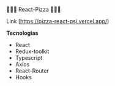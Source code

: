 🚀🚀🚀  React-Pizza  🚀🚀🚀

Link [https://pizza-react-psi.vercel.app/)

__Tecnologias__
 * React
 * Redux-toolkit
 * Typescript
 * Axios
 * React-Router
 * Hooks
 
